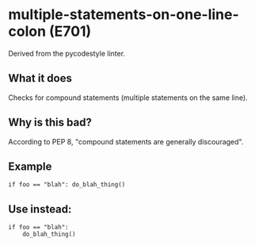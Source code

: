 # multiple-statements-on-one-line-colon (E701)
Derived from the pycodestyle linter.
## What it does
Checks for compound statements (multiple statements on the same line).
## Why is this bad?
According to PEP 8, "compound statements are generally discouraged".
## Example
```
if foo == "blah": do_blah_thing()
```
## Use instead:
```
if foo == "blah":
    do_blah_thing()
```